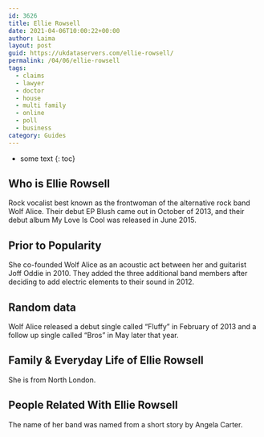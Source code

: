 ```yaml
---
id: 3626
title: Ellie Rowsell
date: 2021-04-06T10:00:22+00:00
author: Laima
layout: post
guid: https://ukdataservers.com/ellie-rowsell/
permalink: /04/06/ellie-rowsell
tags:
  - claims
  - lawyer
  - doctor
  - house
  - multi family
  - online
  - poll
  - business
category: Guides
---
```


* some text
{: toc}


## Who is Ellie Rowsell
                  
                  
                  
Rock vocalist best known as the frontwoman of the alternative rock band Wolf Alice. Their debut EP Blush came out in October of 2013, and their debut album My Love Is Cool was released in June 2015.
                  
              
            
              
            
                
                
                
## Prior to Popularity
                  
                  
                  
She co-founded Wolf Alice as an acoustic act between her and guitarist Joff Oddie in 2010. They added the three additional band members after deciding to add electric elements to their sound in 2012.
                  
              
            
              
            
                
                
                
## Random data
                  
                  
                  
Wolf Alice released a debut single called &#8220;Fluffy&#8221; in February of 2013 and a follow up single called &#8220;Bros&#8221; in May later that year.
                  
              
            
              
            
                
                
                
## Family & Everyday Life of Ellie Rowsell
                  
                  
                  
She is from North London.
                  
              
            
              
            
                
                
                
## People Related With Ellie Rowsell
                  
                  
                  
The name of her band was named from a short story by Angela Carter.
                  
              
            
              
            
                
              
            
              
              
            
            
              
            
          
          
          
